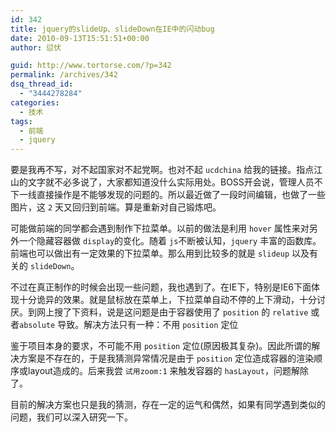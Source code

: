 ```yaml
---
id: 342
title: jquery的slideUp、slideDown在IE中的闪动bug
date: 2010-09-13T15:51:51+00:00
author: 愆伏

guid: http://www.tortorse.com/?p=342
permalink: /archives/342
dsq_thread_id:
  - "3444278284"
categories:
  - 技术
tags:
  - 前端
  - jquery
---
```

要是我再不写，对不起国家对不起党啊。也对不起 `ucdchina` 给我的链接。指点江山的文字就不必多说了，大家都知道没什么实际用处。BOSS开会说，管理人员不下一线直接操作是不能够发现的问题的。所以最近做了一段时间编辑，也做了一些图片，这 `2` 天又回归到前端。算是重新对自己锻炼吧。

可能做前端的同学都会遇到制作下拉菜单。以前的做法是利用 `hover` 属性来对另外一个隐藏容器做 `display`的变化。随着 `js`不断被认知，`jquery` 丰富的函数库。前端也可以做出有一定效果的下拉菜单。那么用到比较多的就是 `slideup` 以及有关的 `slideDown`。

不过在真正制作的时候会出现一些问题，我也遇到了。在IE下，特别是IE6下面体现十分诡异的效果。就是鼠标放在菜单上，下拉菜单自动不停的上下滑动，十分讨厌。到网上搜了下资料，说是这问题是由于容器使用了 `position` 的 `relative` 或者`absolute` 导致。解决方法只有一种：不用 `position` 定位

鉴于项目本身的要求，不可能不用 `position` 定位(原因极其复杂)。因此所谓的解决方案是不存在的，于是我猜测异常情况是由于 `position` 定位造成容器的渲染顺序或layout造成的。后来我尝 `试用zoom:1` 来触发容器的 `hasLayout`，问题解除了。

目前的解决方案也只是我的猜测，存在一定的运气和偶然，如果有同学遇到类似的问题，我们可以深入研究一下。